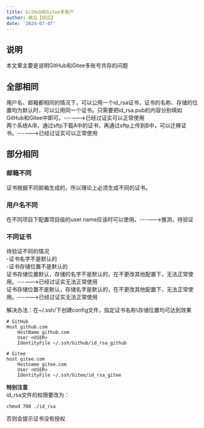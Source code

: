 ```yaml
---
title: GitHub和Gitee多账户
author: 麻瓜【码瓜】
date: '2024-07-07'
---
```

## 说明  
本文章主要是说明GitHub和Gitee多账号共存的问题  
## 全部相同  
用户名、邮箱都相同的情况下，可以公用一个id_rsa证书，证书的名称、存储的位置均为默认时，可以公用同一个证书。只需要把id_rsa.pub的内容分别填如GitHub和Gitee中即可。------>已经过证实可以正常使用    
两个系统A/B，通过sftp下载A中的证书，再通过sftp上传到B中，可以迁移证书。------>已经过证实可以正常使用
## 部分相同  
### 邮箱不同  
证书根据不同邮箱生成的，所以理论上必须生成不同的证书。
### 用户名不同
在不同项目下配置项目级的user.name应该时可以使用。------>推测，待验证  
### 不同证书  
待验证不同的情况    
-证书名字不是默认的    
-证书存储位置不是默认的    
证书存储位置默认，存储的名字不是默认的，在不更改其他配置下，无法正常使用。------>已经过证实无法正常使用   
证书存储位置不是默认，存储名字是默认的，在不更改其他配置下，无法正常使用。------>已经过证实无法正常使用   
  
解决办法：在~/.ssh/下创建config文件，指定证书名称\存储位置均可达到效果  
```  
# GitHub
Host github.com
    HostName github.com
    User <USER>
    IdentityFile ~/.ssh/Github/id_rsa_github
	
# Gitee
host gitee.com
	Hostname gitee.com
	User <USER>
	IdentityFile ~/.ssh/Gitee/id_rsa_gitee
```   
****特别注意****  
id_rsa文件的权限要改为：
```
chmod 700 ./id_rsa
```  
否则会提示证书没有授权  